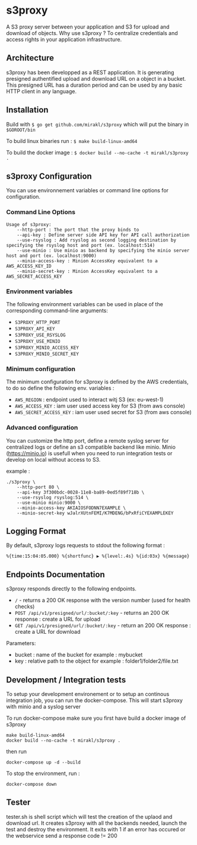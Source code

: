 s3proxy
=======

A S3 proxy server between your application and S3 for upload and download of objects. 
Why use s3proxy ? To centralize credentials and access rights in your application infrastructure.


## Architecture

s3proxy has been developped as a REST application. It is generating presigned authentified upload and download URL on a object in a bucket.
This presigned URL has a duration period and can be used by any basic HTTP client in any language.


## Installation

Build with `$ go get github.com/mirakl/s3proxy` which will put the binary in `$GOROOT/bin`

To build linux binaries run : `$ make build-linux-amd64`

To build the docker image : `$ docker build --no-cache -t mirakl/s3proxy .`


## s3proxy Configuration

You can use environnement variables or command line options for configuration.


### Command Line Options

```
Usage of s3proxy:
    --http-port : The port that the proxy binds to
    --api-key : Define server side API key for API call authorization
    --use-rsyslog : Add rsyslog as second logging destination by specifying the rsyslog host and port (ex. localhost:514)
    --use-minio : Use minio as backend by specifying the minio server host and port (ex. localhost:9000)
    --minio-access-key : Minion AccessKey equivalent to a AWS_ACCESS_KEY_ID
    --minio-secret-key : Minion AccessKey equivalent to a AWS_SECRET_ACCESS_KEY   
```


### Environment variables

The following environment variables can be used in place of the corresponding command-line arguments:

- `S3PROXY_HTTP_PORT`
- `S3PROXY_API_KEY`
- `S3PROXY_USE_RSYSLOG`
- `S3PROXY_USE_MINIO`
- `S3PROXY_MINIO_ACCESS_KEY`
- `S3PROXY_MINIO_SECRET_KEY`


### Minimum configuration

The minimum configuration for s3proxy is defined by the AWS credentials, to do so define the following env. variables :

* `AWS_REGION` : endpoint used to interact witj S3 (ex: eu-west-1)
* `AWS_ACCESS_KEY` : iam user used access key for S3 (from aws console)
* `AWS_SECRET_ACCESS_KEY` : iam user used secret for S3 (from aws console)


### Advanced configuration

You can customize the http port, define a remote syslog server for centralized logs or define an s3 compatible backend like minio.
Minio (https://minio.io) is usefull when you need to run integration tests or develop on local  without access to S3.

example :

```
./s3proxy \
    --http-port 80 \
    --api-key 3f300bdc-0028-11e8-ba89-0ed5f89f718b \
    --use-rsyslog rsyslog:514 \
    --use-minio minio:9000 \
    --minio-access-key AKIAIOSFODNN7EXAMPLE \
    --minio-secret-key wJalrXUtnFEMI/K7MDENG/bPxRfiCYEXAMPLEKEY     
```


## Logging Format

By default, s3proxy logs requests to stdout the following format :

```
%{time:15:04:05.000} %{shortfunc} ▶ %{level:.4s} %{id:03x} %{message}
```


## Endpoints Documentation

s3proxy responds directly to the following endpoints.

* `/` - returns a 200 OK response with the version number (used for health checks)
* `POST /api/v1/presigned/url/:bucket/:key` - returns an 200 OK response : create a URL for upload
* `GET /api/v1/presigned/url/:bucket/:key`  - return an 200 OK response : create a URL for download

Parameters:

* bucket : name of the bucket for example : mybucket
* key : relative path to the object for example : folder1/folder2/file.txt


## Development / Integration tests

To setup your development environement or to setup an continous integration job, you can run the docker-compose.
This will start s3proxy with minio and a syslog server

To run docker-compose make sure you first have build a docker image of s3proxy 

```
make build-linux-amd64
docker build --no-cache -t mirakl/s3proxy .
```
then run

`docker-compose up -d --build`

To stop the environment, run : 

`docker-compose down`


## Tester

tester.sh is shell script which will test the creation of the uplaod and download url.
It creates s3proxy with all the backends needed, launch the test and destroy the environment.
It exits with 1 if an error has occured or the webservice send a response code != 200 
